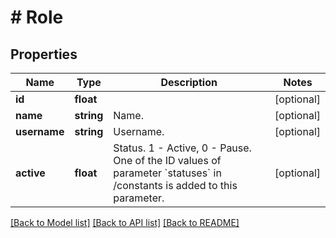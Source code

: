 # # Role

## Properties

Name | Type | Description | Notes
------------ | ------------- | ------------- | -------------
**id** | **float** |  | [optional] 
**name** | **string** | Name. | [optional] 
**username** | **string** | Username. | [optional] 
**active** | **float** | Status. 1 - Active, 0 - Pause. One of the ID values of parameter &#x60;statuses&#x60; in /constants is added to this parameter. | [optional] 

[[Back to Model list]](../../README.md#documentation-for-models) [[Back to API list]](../../README.md#documentation-for-api-endpoints) [[Back to README]](../../README.md)


